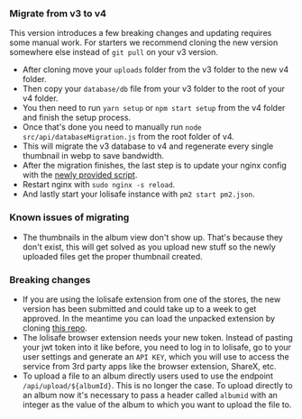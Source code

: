 ### Migrate from v3 to v4
This version introduces a few breaking changes and updating requires some manual work.
For starters we recommend cloning the new version somewhere else instead of `git pull` on your v3 version.

- After cloning move your `uploads` folder from the v3 folder to the new v4 folder.
- Then copy your `database/db` file from your v3 folder to the root of your v4 folder.
- You then need to run `yarn setup` or `npm start setup` from the v4 folder and finish the setup process.
- Once that's done you need to manually run `node src/api/databaseMigration.js` from the root folder of v4.
- This will migrate the v3 database to v4 and regenerate every single thumbnail in webp to save bandwidth.
- After the migration finishes, the last step is to update your nginx config with the [newly provided script](./nginx.md).
- Restart nginx with `sudo nginx -s reload`.
- And lastly start your lolisafe instance with `pm2 start pm2.json`.

### Known issues of migrating
- The thumbnails in the album view don't show up. That's because they don't exist, this will get solved as you upload new stuff so the newly uploaded files get the proper thumbnail created.

### Breaking changes
- If you are using the lolisafe extension from one of the stores, the new version has been submitted and could take up to a week to get approved. In the meantime you can load the unpacked extension by cloning [this repo](https://github.com/WeebDev/loli-safe-extension).
- The lolisafe browser extension needs your new token. Instead of pasting your jwt token into it like before, you need to log in to lolisafe, go to your user settings and generate an `API KEY`, which you will use to access the service from 3rd party apps like the browser extension, ShareX, etc.
- To upload a file to an album directly users used to use the endpoint `/api/upload/${albumId}`. This is no longer the case. To upload directly to an album now it's necessary to pass a header called `albumid` with an integer as the value of the album to which you want to upload the file to.
